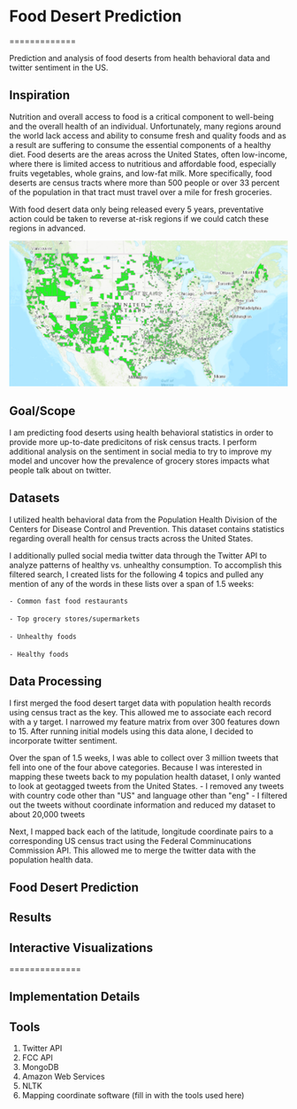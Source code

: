 # Food Desert Prediction 
=============

Prediction and analysis of food deserts from health behavioral data and twitter sentiment in the US.

## Inspiration
Nutrition and overall access to food is a critical component to well-being and the overall health of an individual. Unfortunately, many regions around the world lack access and ability to consume fresh and quality foods and as a result are suffering to consume the essential components of a healthy diet. Food deserts are the areas across the United States, often low-income, where there is limited access to nutritious and affordable food, especially fruits vegetables, whole grains, and low-fat milk. More specifically, food deserts are census tracts where more than 500 people or over 33 percent of the population in that tract must travel over a mile for fresh groceries. 

With food desert data only being released every 5 years, preventative action could be taken to reverse at-risk regions if we could catch these regions in advanced.

![US Deserts](images/US_desert.png)


## Goal/Scope
I am predicting food deserts using health behavioral statistics in order to provide more up-to-date predicitons of risk census tracts. I perform additional analysis on the sentiment in social media to try to improve my model and uncover how the prevalence of grocery stores impacts what people talk about on twitter.

 
## Datasets
I utilized health behavioral data from the Population Health Division of the Centers for Disease Control and Prevention. This dataset contains statistics regarding overall health for census tracts across the United States.

I additionally pulled social media twitter data through the Twitter API to analyze patterns of healthy vs. unhealthy consumption. To accomplish this filtered search, I created lists for the following 4 topics and pulled any mention of any of the words in these lists over a span of 1.5 weeks:

    - Common fast food restaurants
    
    - Top grocery stores/supermarkets
    
    - Unhealthy foods
    
    - Healthy foods

## Data Processing

I first merged the food desert target data with population health records using census tract as the key. This allowed me to associate each record with a y target. I narrowed my feature matrix from over 300 features down to 15. After running initial models using this data alone, I decided to incorporate twitter sentiment.

Over the span of 1.5 weeks, I was able to collect over 3 million tweets that fell into one of the four above categories. Because I was interested in mapping these tweets back to my population health dataset, I only wanted to look at geotagged tweets from the United States.
    - I removed any tweets with country code other than "US" and language other than "eng"
    - I filtered out the tweets without coordinate information and reduced my dataset to about 20,000 tweets

Next, I mapped back each of the latitude, longitude coordinate pairs to a corresponding US census tract using the Federal Comminucations Commission API. This allowed me to merge the twitter data with the population health data.

## Food Desert Prediction



## Results


## Interactive Visualizations


==============
## Implementation Details ####



## Tools ####
1. Twitter API
2. FCC API
3. MongoDB
4. Amazon Web Services
5. NLTK
6. Mapping coordinate software (fill in with the tools used here)
